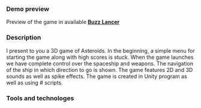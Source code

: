 ### Demo preview ###
Preview of the game in available **[Buzz Lancer](https://vladimirakolar.github.io/BuzzLancer/)**

### Description ###
I present to you a 3D game of Asteroids. In the beginning, a simple menu for starting the game along with high scores is stuck.
 When the game launches we have complete control over the spaceship and weapons. The navigation of the ship in which direction to go is shown.
 The game features 2D and 3D sounds as well as spike effects. The game is created in Unity program as well as using # scripts.

### Tools and technologes ###
